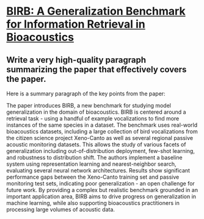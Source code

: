 # [BIRB: A Generalization Benchmark for Information Retrieval in   Bioacoustics](https://arxiv.org/abs/2312.07439)

## Write a very high-quality paragraph summarizing the paper that effectively covers the paper.

 Here is a summary paragraph of the key points from the paper:

The paper introduces BIRB, a new benchmark for studying model generalization in the domain of bioacoustics. BIRB is centered around a retrieval task - using a handful of example vocalizations to find more instances of the same species in a dataset. The benchmark uses real-world bioacoustics datasets, including a large collection of bird vocalizations from the citizen science project Xeno-Canto as well as several regional passive acoustic monitoring datasets. This allows the study of various facets of generalization including out-of-distribution deployment, few-shot learning, and robustness to distribution shift. The authors implement a baseline system using representation learning and nearest-neighbor search, evaluating several neural network architectures. Results show significant performance gaps between the Xeno-Canto training set and passive monitoring test sets, indicating poor generalization - an open challenge for future work. By providing a complex but realistic benchmark grounded in an important application area, BIRB aims to drive progress on generalization in machine learning, while also supporting bioacoustics practitioners in processing large volumes of acoustic data.
